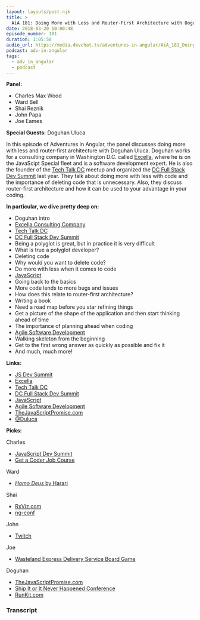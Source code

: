 ```yaml
---
layout: layouts/post.njk
title: >
  AiA 181: Doing More with Less and Router-First Architecture with Doguhan Uluca
date: 2018-03-20 10:00:48
episode_number: 181
duration: 1:05:58
audio_url: https://media.devchat.tv/adventures-in-angular/AiA_181_Doing_More_with_Less_and_Router_First_Architecture_with_Doguhan_Uluca.mp3
podcast: adv-in-angular
tags:
  - adv_in_angular
  - podcast
---
```


**Panel:**

- Charles Max Wood
- Ward Bell
- Shai Reznik
- John Papa
- Joe Eames

**Special Guests:** Doguhan Uluca

In this episode of Adventures in Angular, the panel discusses doing more with less and router-first architecture with Doguhan Uluca. Doguhan works for a consulting company in Washington D.C. called [Excella](https://www.excella.com/), where he is on the JavaScipt Special fleet and is a software development expert. He is also the founder of the [Tech Talk DC](https://www.meetup.com/TechTalkDC/) meetup and organized the [DC Full Stack Dev Summit](http://www.dcfullstack.com/) last year. They talk about doing more with less with code and the importance of deleting code that is unnecessary. Also, they discuss router-first architecture and how it can be used to your advantage in your coding.

**In particular, we dive pretty deep on:**

- Doguhan intro
- [Excella Consulting Company](https://www.excella.com/)
- [Tech Talk DC](https://www.meetup.com/TechTalkDC/)
- [DC Full Stack Dev Summit](http://www.dcfullstack.com/)
- Being a polyglot is great, but in practice it is very difficult
- What is true a polyglot developer?
- Deleting code
- Why would you want to delete code?
- Do more with less when it comes to code
- [JavaScript](https://www.javascript.com/)
- Going back to the basics
- More code lends to more bugs and issues
- How does this relate to router-first architecture?
- Writing a book
- Need a road map before you star refining things
- Get a picture of the shape of the application and then start thinking ahead of time
- The importance of planning ahead when coding
- [Agile Software Development](https://www.agilealliance.org/agile101/)
- Walking skeleton from the beginning
- Get to the first wrong answer as quickly as possible and fix it
- And much, much more!

**Links:&nbsp;**

- [JS Dev Summit](https://jsdevsummit.com/)
- [Excella](https://www.excella.com/)
- [Tech Talk DC](https://www.meetup.com/TechTalkDC/)
- [DC Full Stack Dev Summit](http://www.dcfullstack.com/)
- [JavaScript](https://www.javascript.com/)
- [Agile Software Development](https://www.agilealliance.org/agile101/)
- [TheJavaScriptPromise.com](http://thejavascriptpromise.com/)
- [@Duluca](https://twitter.com/duluca?lang=en)

**Picks:**

Charles

- [JavaScript Dev Summit](https://jsdevsummit.com/)
- [Get a Coder Job Course](https://devchat.tv/get-a-coder-job)

Ward

- [_Homo Deus_ by Harari](https://www.amazon.com/Homo-Deus-Brief-History-Tomorrow/dp/0062464310)

Shai

- [RxViz.com](https://rxviz.com/)
- [ng-conf](https://www.ng-conf.org/)

John

- [Twitch](https://www.twitch.tv/)

Joe

- [Wasteland Express Delivery Service Board Game](https://www.amazon.com/Pandasaurus-Wasteland-Express-Delivery-Service/dp/B01MRCE98Y)

Doguhan

- [TheJavaScriptPromise.com](http://thejavascriptpromise.com/)
- [Ship It or It Never Happened Conference](https://xp2018.sched.com/event/DrqC/ship-it-or-it-never-happened-the-power-of-docker-heroku-circleci?iframe=no&w=100%25&sidebar=yes&bg=no)
- [RunKit.com](https://runkit.com/home)

### Transcript
